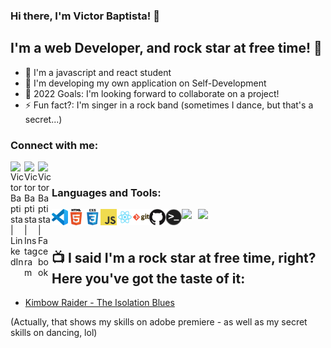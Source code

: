 

### Hi there, I'm Victor Baptista! 👋


## I'm a web Developer, and rock star at free time! 💪
- 🌱 I'm a javascript and react student
- 🔭 I'm developing my own application on Self-Development
- 🥅 2022 Goals: I'm looking forward to collaborate on a project!
- ⚡ Fun fact?: I'm singer in a rock band (sometimes I dance, but that's a secret...)

### Connect with me:

[<img align="left" alt="Victor Baptista | LinkedIn" width="22px" src="https://cdn.jsdelivr.net/npm/simple-icons@v3/icons/linkedin.svg" />][linkedin] 
[<img align="left" alt="Victor Baptista | Instagram" width="22px" src="https://cdn.jsdelivr.net/npm/simple-icons@v3/icons/instagram.svg" />][instagram]
[<img align="left" alt="Victor Baptista | Facebook" width="22px" src="https://image.similarpng.com/very-thumbnail/2021/01/Facebook-icon-design-on-transparent-background-PNG.png" />][facebook]

<br/>

### Languages and Tools:

<img align="left" alt="Visual Studio Code" width="26px" src="https://raw.githubusercontent.com/github/explore/80688e429a7d4ef2fca1e82350fe8e3517d3494d/topics/visual-studio-code/visual-studio-code.png" />
<img align="left" alt="HTML5" width="26px" src="https://raw.githubusercontent.com/github/explore/80688e429a7d4ef2fca1e82350fe8e3517d3494d/topics/html/html.png" />
<img align="left" alt="CSS3" width="26px" src="https://raw.githubusercontent.com/github/explore/80688e429a7d4ef2fca1e82350fe8e3517d3494d/topics/css/css.png" />
<img align="left" alt="JavaScript" width="26px" src="https://raw.githubusercontent.com/github/explore/80688e429a7d4ef2fca1e82350fe8e3517d3494d/topics/javascript/javascript.png" />
<img align="left" alt="React" width="26px" src="https://raw.githubusercontent.com/github/explore/80688e429a7d4ef2fca1e82350fe8e3517d3494d/topics/react/react.png" />
<img align="left" alt="Git" width="26px" src="https://raw.githubusercontent.com/github/explore/80688e429a7d4ef2fca1e82350fe8e3517d3494d/topics/git/git.png" />
<img align="left" alt="GitHub" width="26px" src="https://raw.githubusercontent.com/github/explore/78df643247d429f6cc873026c0622819ad797942/topics/github/github.png" />
<img align="left" alt="Terminal" width="26px" src="https://raw.githubusercontent.com/github/explore/80688e429a7d4ef2fca1e82350fe8e3517d3494d/topics/terminal/terminal.png" />
<img align="left" alt-"Adobe Premiere" width="26px" src="https://upload.wikimedia.org/wikipedia/commons/4/40/Adobe_Premiere_Pro_CC_icon.svg"/>
<img align="left" alt-"Adobe Photoshop" width="26px" src="https://upload.wikimedia.org/wikipedia/commons/a/af/Adobe_Photoshop_CC_icon.svg"/>



<br/>
<br/>



## 📺 I said I'm a rock star at free time, right? Here you've got the taste of it:

<!-- YOUTUBE:START -->
- [Kimbow Raider - The Isolation Blues](https://www.youtube.com/watch?v=jxDCql_NcoI&t=79s)

<!-- YOUTUBE:END -->


(Actually, that shows my skills on adobe premiere - as well as my secret skills on dancing, lol) 




[linkedin]: https://linkedin.com/in/vicbaptista/
[instagram]: https://www.instagram.com/victorfugagnoli/
[facebook]: https://www.facebook.com/vicfug/
